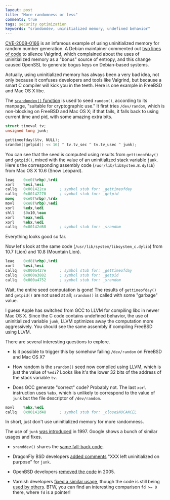 ```yaml
---
layout: post
title: "More randomness or less"
comments: true
tags: security optimization
keywords: "srandomdev, uninitialized memory, undefined behavior"
---
```

[CVE-2008-0166](http://www.debian.org/security/2008/dsa-1571)
is an infamous example of using uninitialized memory for random
number generation.  A Debian maintainer commented out
[two lines of code](http://anonscm.debian.org/viewvc/pkg-openssl/openssl/trunk/rand/md_rand.c?r1=140&r2=141&pathrev=141)
to silence Valgrind, which complained about the uses of uninitialized
memory as a "bonus" source of entropy, and this change caused
OpenSSL to generate bogus keys on Debian-based systems.

Actually, using uninitialized memory has always been a very bad
idea, not only because it confuses developers and tools like Valgrind,
but because a smart C compiler will kick you in the teeth.  Here is
one example in FreeBSD and Mac OS X libc.

The [`srandomdev()` function](http://svnweb.freebsd.org/base/head/lib/libc/stdlib/random.c?revision=165903&view=markup#l286) is used to seed `random()`, according
to its manpage, "suitable for cryptographic use."  It first
tries `/dev/random`, which is non-blocking on FreeBSD and Mac OS X;
if that fails, it falls back to using current time and pid, with
some amazing extra bits.

```c
struct timeval tv;
unsigned long junk;

gettimeofday(&tv, NULL);
srandom((getpid() << 16) ^ tv.tv_sec ^ tv.tv_usec ^ junk);
```

You can see that the seed is computed using results from `gettimeofday()`
and `getpid()`, mixed with the value of an uninitialized stack
variable `junk`.  Here's the corresponding assembly code (`/usr/lib/libSystem.B.dylib`)
from Mac OS X 10.6 (Snow Leopard).

```nasm
leaq    0xe0(%rbp),%rdi
xorl    %esi,%esi
callq   0x001422ca      ; symbol stub for: _gettimeofday
callq   0x00142270      ; symbol stub for: _getpid
movq    0xe0(%rbp),%rdx
movl    0xe8(%rbp),%edi
xorl    %edx,%edi
shll    $0x10,%eax
xorl    %eax,%edi
xorl    %ebx,%edi
callq   0x00142d68      ; symbol stub for: _srandom
```

Everything looks good so far.

Now let's look at the same code
(`/usr/lib/system/libsystem_c.dylib`)
from 10.7 (Lion) and 10.8 (Mountain Lion).

```nasm
leaq    0xd8(%rbp),%rdi
xorl    %esi,%esi
callq   0x000a427e      ; symbol stub for: _gettimeofday
callq   0x000a3882      ; symbol stub for: _getpid
callq   0x000a4752      ; symbol stub for: _srandom
```

Wait, the entire seed computation is gone!  The results of
`gettimeofday()` and `getpid()` are not used at all; `srandom()`
is called with some "garbage" value.

I guess Apple has switched from GCC to LLVM for compiling libc in
newer Mac OS X.  Since the C code contains undefined behavior, the
use of uninitialized variable `junk`, LLVM optimizes away the
computation more aggressively.  You should see the same assembly
if compiling FreeBSD using LLVM.

There are several interesting questions to explore.

- Is it possible to trigger this by somehow failing `/dev/random`
on FreeBSD and Mac OS X?

- How random is the `srandom()` seed now compiled using
LLVM, which is just the value of `%edi`?  Looks like it's the
lower 32 bits of the address of the stack variable `tv`.

- Does GCC generate "correct" code?  Probably not.  The
last `xorl` instruction uses `%ebx`, which is unlikely to correspond
to the value of `junk` but the file descriptor of `/dev/random`.

```nasm
movl    %ebx,%edi
callq   0x00141d48      ; symbol stub for: _close$NOCANCEL
```

In short, just don't use uninitialized memory for more randomness.

The use of `junk`
[was introduced](http://svnweb.freebsd.org/base/head/lib/libc/stdlib/random.c?r1=26665&r2=26664&pathrev=26665)
in 1997.  Google shows a bunch of similar usages and fixes.

- `sranddev()` shares the [same fall-back code](http://svnweb.freebsd.org/base/head/lib/libc/stdlib/rand.c?revision=174541&view=markup#l111).

- DragonFly BSD developers
[added comments](http://gitweb.dragonflybsd.org/dragonfly.git/commitdiff/8ad9d800f127f035a32004f8ba2b90bc63b527fc)
"XXX left uninitialized on purpose" for `junk`.

- OpenBSD developers
[removed the code](http://www.openbsd.org/cgi-bin/cvsweb/src/lib/libc/stdlib/random.c.diff?r1=1.14;r2=1.15;f=h)
in 2005.

- Varnish developers [fixed a similar usage](https://www.varnish-cache.org/trac/changeset/51b5e0be21c8f82110c9de0624524fccd570a600), though the code is still being
[used by others](https://github.com/servalproject/serval-dna/blob/1eb4c34015b69675832d450348421b9b6b13ce07/srandomdev.c#L63).
BTW, you can find an interesting comparison `fd >= 0` there, where `fd` is a pointer!

